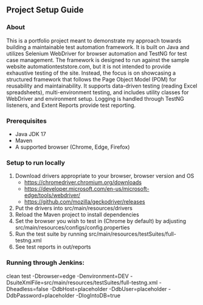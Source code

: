 ## Project Setup Guide

### About

This is a portfolio project meant to demonstrate my approach towards building a maintainable test automation framework. It is built on Java and utilizes Selenium WebDriver for browser automation and TestNG for test case management. The framework is designed to run against the sample website automationteststore.com, but it is not intended to provide exhaustive testing of the site. Instead, the focus is on showcasing a structured framework that follows the Page Object Model (POM) for reusability and maintainability. It supports data-driven testing (reading Excel spreadsheets), multi-environment testing, and includes utility classes for WebDriver and environment setup. Logging is handled through TestNG listeners, and Extent Reports provide test reporting.

### Prerequisites

- Java JDK 17
- Maven
- A supported browser (Chrome, Edge, Firefox)

### Setup to run locally

1. Download drivers appropriate to your browser, browser version and OS
   - https://chromedriver.chromium.org/downloads
   - https://developer.microsoft.com/en-us/microsoft-edge/tools/webdriver/
   - https://github.com/mozilla/geckodriver/releases
2. Put the drivers into src/main/resources/drivers
3. Reload the Maven project to install dependencies
4. Set the browser you wish to test in (Chrome by default) by adjusting src/main/resources/configs/config.properties
5. Run the test suite by running src/main/resources/testSuites/full-testng.xml
8. See test reports in out/reports

### Running through Jenkins:

clean test -Dbrowser=edge -Denvironment=DEV -DsuiteXmlFile=src/main/resources/testSuites/full-testng.xml -Dheadless=false -DdbHost=placeholder -DdbUser=placeholder -DdbPassword=placeholder -DlogIntoDB=true

